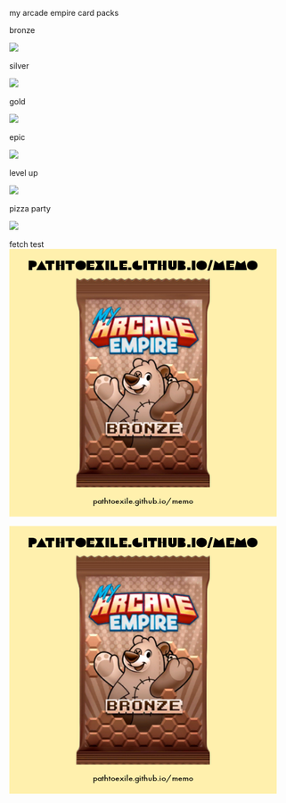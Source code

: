 my arcade empire card packs

bronze

<img src="https://i.imgur.com/Fc5DU5h.png" width="280px">

silver

<img src="https://i.imgur.com/TO7dsCi.png" width="280px">

gold

<img src="https://i.imgur.com/YZB8BJQ.png" width="280px">

epic

<img src="https://i.imgur.com/4plrKhX.png" width="280px">

level up

<img src="https://i.imgur.com/0u21qJt.png" width="280px">

pizza party

<img src="https://i.imgur.com/Ex6M94Z.png" width="280px">

fetch test
<img src="/ares/mae/cp.bronze.png">

![text](../ares/mae/cp.bronze.png)
